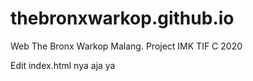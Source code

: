 # thebronxwarkop.github.io
Web The Bronx Warkop Malang. Project IMK TIF C 2020

Edit index.html nya aja ya
